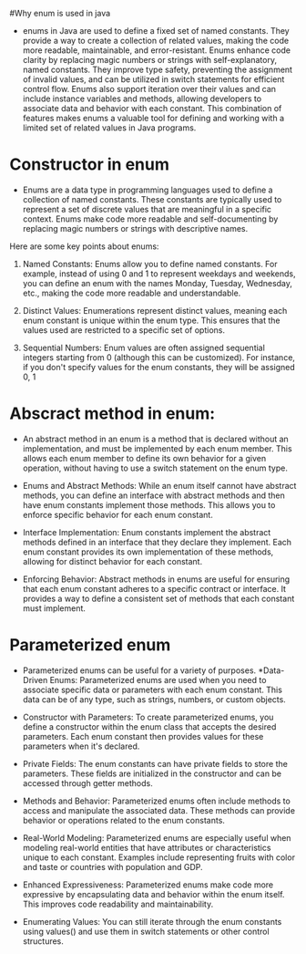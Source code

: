 #Why enum is used in java
* enums in Java are used to define a fixed set of named constants. They provide a way to create a collection of related values, making the code more readable, maintainable, and error-resistant. Enums enhance code clarity by replacing magic numbers or strings with self-explanatory, named constants. They improve type safety, preventing the assignment of invalid values, and can be utilized in switch statements for efficient control flow. Enums also support iteration over their values and can include instance variables and methods, allowing developers to associate data and behavior with each constant. This combination of features makes enums a valuable tool for defining and working with a limited set of related values in Java programs.
# Constructor in enum
* Enums are a data type in programming languages used to define a collection of named constants.
  These constants are typically used to represent a set of discrete values that are meaningful in a specific context.
  Enums make code more readable and self-documenting by replacing magic numbers or strings with descriptive names.

Here are some key points about enums:

1. Named Constants:
Enums allow you to define named constants. For example, instead of using 0 and 1 to represent weekdays and weekends, you can define an enum with the names Monday, Tuesday, Wednesday, etc., making the code more readable and understandable.

2. Distinct Values:
Enumerations represent distinct values, meaning each enum constant is unique within the enum type. This ensures that the values used are restricted to a specific set of options.

3. Sequential Numbers:
Enum values are often assigned sequential integers starting from 0 (although this can be customized). For instance, if you don't specify values for the enum constants, they will be assigned 0, 1
# Abscract method in enum:
* An abstract method in an enum is a method that is declared without an implementation, and must be implemented by each enum member. This allows each enum member to define its own behavior for a given operation, without having to use a switch statement on the enum type.

* Enums and Abstract Methods: While an enum itself cannot have abstract methods, you can define an interface with abstract methods and then have enum constants implement those methods. This allows you to enforce specific behavior for each enum constant.

* Interface Implementation: Enum constants implement the abstract methods defined in an interface that they declare they implement. Each enum constant provides its 
 own implementation of these methods, allowing for distinct behavior for each constant.

* Enforcing Behavior: Abstract methods in enums are useful for ensuring that each enum constant adheres to a specific contract or interface. It provides a way to 
 define a consistent set of methods that each constant must implement.
# Parameterized enum
* Parameterized enums can be useful for a variety of purposes. 
*Data-Driven Enums: Parameterized enums are used when you need to associate specific data or parameters with each enum constant. This data can be of any type, such as strings, numbers, or custom objects.

* Constructor with Parameters: To create parameterized enums, you define a constructor within the enum class that accepts the desired parameters. Each enum constant then provides values for these parameters when it's declared.

* Private Fields: The enum constants can have private fields to store the parameters. These fields are initialized in the constructor and can be accessed through getter methods.

* Methods and Behavior: Parameterized enums often include methods to access and manipulate the associated data. These methods can provide behavior or operations related to the enum constants.

* Real-World Modeling: Parameterized enums are especially useful when modeling real-world entities that have attributes or characteristics unique to each constant. Examples include representing fruits with color and taste or countries with population and GDP.

* Enhanced Expressiveness: Parameterized enums make code more expressive by encapsulating data and behavior within the enum itself. This improves code readability and maintainability.

* Enumerating Values: You can still iterate through the enum constants using values() and use them in switch statements or other control structures.
